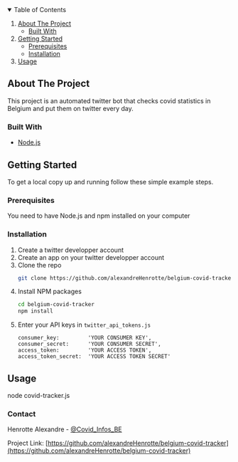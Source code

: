 <!-- TABLE OF CONTENTS -->
<details open="open">
  <summary>Table of Contents</summary>
  <ol>
    <li>
      <a href="#about-the-project">About The Project</a>
      <ul>
        <li><a href="#built-with">Built With</a></li>
      </ul>
    </li>
    <li>
      <a href="#getting-started">Getting Started</a>
      <ul>
        <li><a href="#prerequisites">Prerequisites</a></li>
        <li><a href="#installation">Installation</a></li>
      </ul>
    </li>
    <li><a href="#usage">Usage</a></li>
  </ol>
</details>

<!-- ABOUT THE PROJECT -->

## About The Project

This project is an automated twitter bot that checks covid statistics in Belgium and put them on twitter every day.

### Built With

- [Node.js](https://nodejs.org/)

<!-- GETTING STARTED -->

## Getting Started

To get a local copy up and running follow these simple example steps.

### Prerequisites

You need to have Node.js and npm installed on your computer

### Installation

1. Create a twitter developper account
2. Create an app on your twitter developper account
3. Clone the repo
   ```sh
   git clone https://github.com/alexandreHenrotte/belgium-covid-tracker
   ```
4. Install NPM packages
   ````sh
   cd belgium-covid-tracker
   npm install
   ````
5. Enter your API keys in `twitter_api_tokens.js`
   ```JS
   consumer_key:         'YOUR CONSUMER KEY',
   consumer_secret:      'YOUR CONSUMER SECRET',
   access_token:         'YOUR ACCESS TOKEN',
   access_token_secret:  'YOUR ACCESS TOKEN SECRET'
   ```

<!-- USAGE EXAMPLES -->

## Usage

node covid-tracker.js

### Contact

Henrotte Alexandre - [@Covid_Infos_BE](https://twitter.com/Covid_Infos_BE)

Project Link: [https://github.com/alexandreHenrotte/belgium-covid-tracker](https://github.com/alexandreHenrotte/belgium-covid-tracker)
